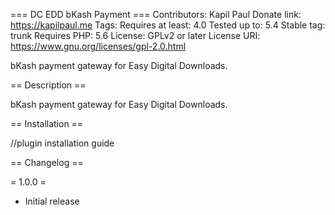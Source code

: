 === DC EDD bKash Payment ===
Contributors: Kapil Paul
Donate link: https://kapilpaul.me
Tags: 
Requires at least: 4.0
Tested up to: 5.4
Stable tag: trunk
Requires PHP: 5.6
License: GPLv2 or later
License URI: https://www.gnu.org/licenses/gpl-2.0.html

bKash payment gateway for Easy Digital Downloads.

== Description ==

bKash payment gateway for Easy Digital Downloads.

== Installation ==

//plugin installation guide

== Changelog ==

= 1.0.0 =
* Initial release